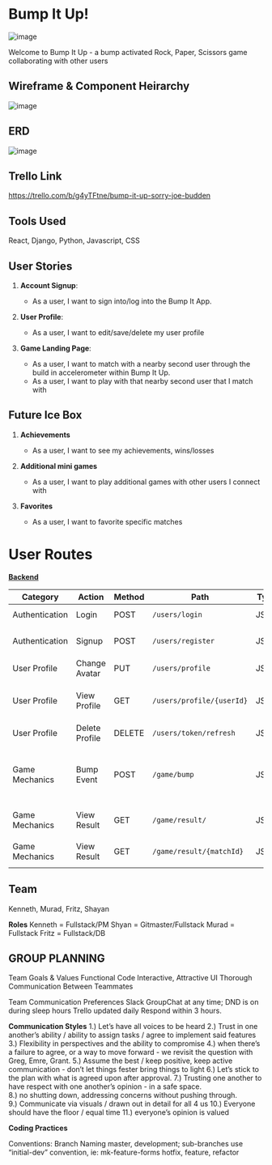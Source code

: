 # Bump It Up! 

![image](https://github.com/fritzhuie/bump-it-frontend/assets/150071971/82806cbd-a95e-4943-b987-6aaf75109f25)

Welcome to Bump It Up - a bump activated Rock, Paper, Scissors game collaborating with other users

## Wireframe & Component Heirarchy
![image](https://github.com/fritzhuie/bump-it-frontend/assets/150071971/878040ac-3d7b-48cb-917f-39d897649466)

## ERD 
![image](https://github.com/fritzhuie/bump-it-frontend/assets/150071971/908714ed-0f0e-45f6-8de8-fbf039e936e0)


## Trello Link 
https://trello.com/b/g4yTFtne/bump-it-up-sorry-joe-budden

## Tools Used 
React, Django, Python, Javascript, CSS 

## User Stories 

1. **Account Signup**: 
   - As a user, I want to sign into/log into the Bump It App.

2. **User Profile**: 
   - As a user, I want to edit/save/delete my user profile 

3. **Game Landing Page**: 
   - As a user, I want to match with a nearby second user through the build in accelerometer within Bump It Up.
   - As a user, I want to play with that nearby second user that I match with

## Future Ice Box 

1. **Achievements**
   - As a user, I want to see my achievements, wins/losses
  
2. **Additional mini games**
   - As a user, I want to play additional games with other users I connect with
  
3. **Favorites**
   - As a user, I want to favorite specific matches 

# User Routes

**[Backend](https://github.com/Shyan-spec/bump-it-backend)**

| Category        | Action          | Method | Path                        | Type       | Parameters                                          |
|-----------------|-----------------|--------|-----------------------------|------------|----------------------------------------------------|
| Authentication  | Login           | POST   | `/users/login`              | JSON       | `email`, `password`                                 |
| Authentication  | Signup          | POST   | `/users/register`           | JSON       | `email`, `password`, `name`                         |
| User Profile    | Change Avatar   | PUT    | `/users/profile`            | JSON       | `url`                                               |
| User Profile    | View Profile    | GET    | `/users/profile/{userId}`   | JSON       | `userId` (optional, path parameter)                 |
| User Profile    | Delete Profile  | DELETE | `/users/token/refresh`      | JSON       | `userId`                                             
| Game Mechanics  | Bump Event      | POST   | `/game/bump`                | JSON       | `timestamp` (`Date`), `choice` (`rock`, `scissor`, `paper`) |
| Game Mechanics  | View Result     | GET    | `/game/result/`             | JSON       | `matchId` (path parameter)                          |
| Game Mechanics  | View Result     | GET    | `/game/result/{matchId}`    | JSON       | `matchId` (path parameter)                          |


## Team
Kenneth, Murad, Fritz, Shayan

**Roles**
Kenneth = Fullstack/PM
Shyan = Gitmaster/Fullstack 
Murad = Fullstack
Fritz = Fullstack/DB

## GROUP PLANNING

Team Goals & Values
Functional Code
Interactive, Attractive UI
Thorough Communication Between Teammates

Team Communication Preferences
Slack GroupChat at any time; DND is on during sleep hours
Trello updated daily
Respond within 3 hours.



**Communication Styles**
1.) Let’s have all voices to be heard 
2.) Trust in one another’s ability / ability to assign tasks / agree to implement said features 
3.) Flexibility in perspectives and the ability to compromise 
4.) when there’s a failure to agree, or a way to move forward - we revisit the question with Greg, Emre, Grant. 
5.) Assume the best / keep positive, keep active communication - don’t let things fester bring things to light 
6.) Let’s stick to the plan with what is agreed upon after approval. 
7.) Trusting one another to have respect with one another’s opinion - in a safe space.  
8.) no shutting down, addressing concerns without pushing through.  
9.) Communicate via visuals / drawn out in detail for all 4 us 
10.) Everyone should have the floor / equal time 
11.) everyone’s opinion is valued 

**Coding Practices**

Conventions:
Branch Naming
master, development;
sub-branches use  “initial-dev” convention, ie: mk-feature-forms
hotfix, feature, refactor
